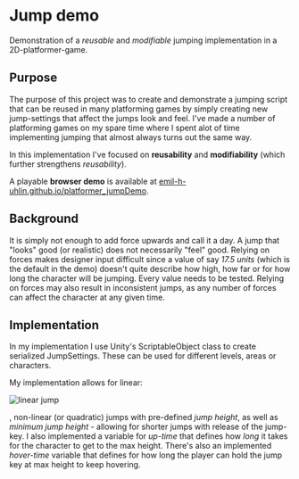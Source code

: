 # Jump demo
Demonstration of a <i>reusable</i> and <i>modifiable</i> jumping implementation in a 2D-platformer-game.

## Purpose
The purpose of this project was to create and demonstrate a jumping script that can be reused in many platforming games by simply creating new jump-settings that affect the jumps look and feel. I've made a number of platforming games on my spare time where I spent alot of time implementing jumping that almost always turns out the same way.

In this implementation I've focused on <b>reusability</b> and <b>modifiability</b> (which further strengthens <i>reusability</i>).

A playable <b>browser demo</b> is available at <a href="https://emil-h-uhlin.github.io/platformer_jumpDemo/" title="Playable demo">emil-h-uhlin.github.io/platformer_jumpDemo</a>.

## Background
It is simply not enough to add force upwards and call it a day. A jump that "looks" good (or realistic) does not necessarily "feel" good. Relying on forces makes designer input difficult since a value of say <i>17.5 units</i> (which is the default in the demo) doesn't quite describe how high, how far or for how long the character will be jumping. Every value needs to be tested. Relying on forces may also result in inconsistent jumps, as any number of forces can affect the character at any given time. 

## Implementation
In my implementation I use Unity's ScriptableObject class to create serialized JumpSettings. These can be used for different levels, areas or characters. 

My implementation allows for linear:

![linear jump](https://user-images.githubusercontent.com/45757491/116815186-b6f85100-ab5c-11eb-8e65-50fe3d4f5857.gif)

, non-linear (or quadratic) jumps with pre-defined <i>jump height</i>, as well as <i>minimum jump height</i> - allowing for shorter jumps with release of the jump-key. I also implemented a variable for <i>up-time</i> that defines how <i>long</i> it takes for the character to get to the max height. There's also an implemented <i>hover-time</i> variable that defines for how long the player can hold the jump key at max height to keep hovering. <br></br>

